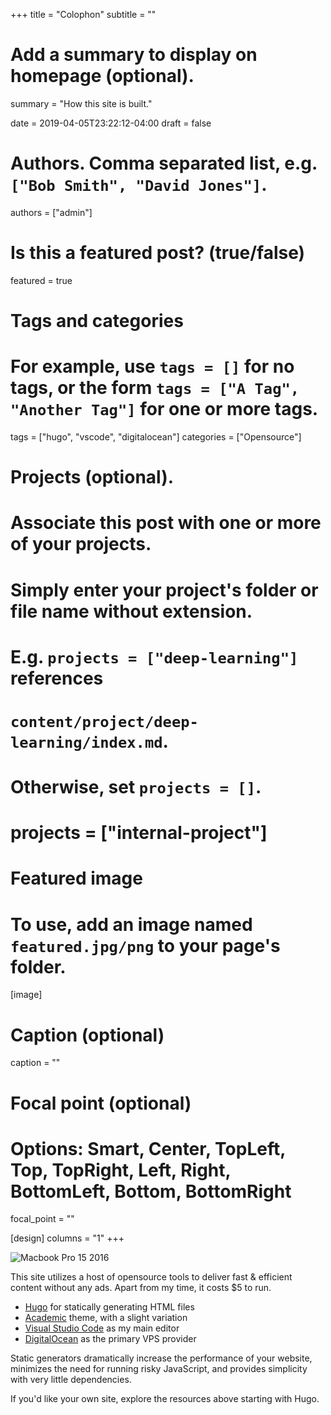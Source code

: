 +++
title = "Colophon"
subtitle = ""

# Add a summary to display on homepage (optional).
summary = "How this site is built."

date = 2019-04-05T23:22:12-04:00
draft = false

# Authors. Comma separated list, e.g. `["Bob Smith", "David Jones"]`.
authors = ["admin"]

# Is this a featured post? (true/false)
featured = true

# Tags and categories
# For example, use `tags = []` for no tags, or the form `tags = ["A Tag", "Another Tag"]` for one or more tags.
tags = ["hugo", "vscode", "digitalocean"]
categories = ["Opensource"]

# Projects (optional).
#   Associate this post with one or more of your projects.
#   Simply enter your project's folder or file name without extension.
#   E.g. `projects = ["deep-learning"]` references 
#   `content/project/deep-learning/index.md`.
#   Otherwise, set `projects = []`.
# projects = ["internal-project"]

# Featured image
# To use, add an image named `featured.jpg/png` to your page's folder. 
[image]
  # Caption (optional)
  caption = ""

  # Focal point (optional)
  # Options: Smart, Center, TopLeft, Top, TopRight, Left, Right, BottomLeft, Bottom, BottomRight
  focal_point = ""

[design]
  columns = "1"
+++

![Macbook Pro 15 2016](mbp-15-2016.JPG)

This site utilizes a host of opensource tools to deliver fast & efficient content without any ads. Apart from my time, it costs $5 to run.

- [Hugo](https://gohugo.io) for statically generating HTML files
- [Academic](https://academic-demo.netifly.com) theme, with a slight variation
- [Visual Studio Code](https://code.visualstudio.com) as my main editor
- [DigitalOcean](https://digitalocean.com/) as the primary VPS provider

Static generators dramatically increase the performance of your website, minimizes the need for running risky JavaScript, and provides simplicity with very little dependencies.

If you'd like your own site, explore the resources above starting with Hugo.